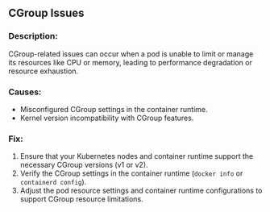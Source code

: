 ## CGroup Issues

### Description:
CGroup-related issues can occur when a pod is unable to limit or manage its resources like CPU or memory, leading to performance degradation or resource exhaustion.

### Causes:
- Misconfigured CGroup settings in the container runtime.
- Kernel version incompatibility with CGroup features.

### Fix:
1. Ensure that your Kubernetes nodes and container runtime support the necessary CGroup versions (v1 or v2).
2. Verify the CGroup settings in the container runtime (`docker info` or `containerd config`).
3. Adjust the pod resource settings and container runtime configurations to support CGroup resource limitations.
